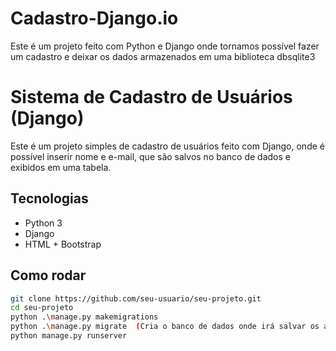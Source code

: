 # Cadastro-Django.io
Este é um projeto feito com Python e Django onde tornamos possível fazer um cadastro e deixar os dados armazenados em uma biblioteca dbsqlite3

# Sistema de Cadastro de Usuários (Django)

Este é um projeto simples de cadastro de usuários feito com Django, onde é possível inserir nome e e-mail, que são salvos no banco de dados e exibidos em uma tabela.

## Tecnologias
- Python 3
- Django
- HTML + Bootstrap

## Como rodar
```bash
git clone https://github.com/seu-usuario/seu-projeto.git
cd seu-projeto
python .\manage.py makemigrations
python .\manage.py migrate  (Cria o banco de dados onde irá salvar os arquivos)
python manage.py runserver

